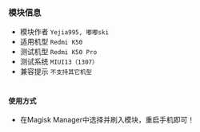 
#

### 模块信息
- 模块作者 `Yejia995, 嘟嘟ski`
- 适用机型 `Redmi K50`
- 测试机型 `Redmi K50 Pro`
- 测试系统 `MIUI13（1307）`
- 兼容提示 `不支持其它机型`

#

#### 使用方式
- 在Magisk Manager中选择并刷入模块，重启手机即可！
